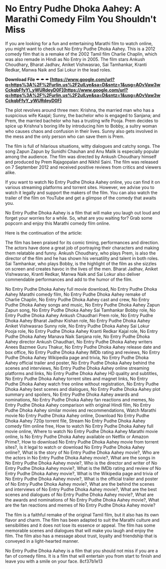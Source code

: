 # No Entry Pudhe Dhoka Aahey: A Marathi Comedy Film You Shouldn't Miss
 
If you are looking for a fun and entertaining Marathi film to watch online, you might want to check out No Entry Pudhe Dhoka Aahey. This is a 2012 comedy film that is a remake of the 2002 Tamil film Charlie Chaplin, which was also remade in Hindi as No Entry in 2005. The film stars Ankush Choudhary, Bharat Jadhav, Aniket Vishwasrao, Sai Tamhankar, Kranti Redkar, Manwa Naik and Sai Lokur in the lead roles.
 
**Download File ✒ ✒ ✒ [https://www.google.com/url?q=https%3A%2F%2Furlin.us%2F2uILye&sa=D&sntz=1&usg=AOvVaw3wCckqbFfyY\_yWURdeyD0F](https://www.google.com/url?q=https%3A%2F%2Furlin.us%2F2uILye&sa=D&sntz=1&usg=AOvVaw3wCckqbFfyY_yWURdeyD0F)**


 
The plot revolves around three men: Krishna, the married man who has a suspicious wife Kaajal; Sunny, the bachelor who is engaged to Sanjana; and Prem, the married bachelor who has a trusting wife Pooja. Prem decides to spice up Krishna's boring life by introducing him to Bobby, a sultry woman who causes chaos and confusion in their lives. Sunny also gets involved in the mess and the only person who can save them is Prem.
 
The film is full of hilarious situations, witty dialogues and catchy songs. The song Zapun Zapun by Sunidhi Chauhan and Anu Malik is especially popular among the audience. The film was directed by Ankush Choudhary himself and produced by Prem Rajagopalan and Nikhil Saini. The film was released on 7 September 2012 and received positive reviews from critics and viewers alike.
 
If you want to watch No Entry Pudhe Dhoka Aahey online, you can find it on various streaming platforms and torrent sites. However, we advise you to watch it legally and support the makers of the film. You can also watch the trailer of the film on YouTube and get a glimpse of the comedy that awaits you.
 
No Entry Pudhe Dhoka Aahey is a film that will make you laugh out loud and forget your worries for a while. So, what are you waiting for? Grab some popcorn and enjoy this Marathi comedy film online.

Here is the continuation of the article:
 
The film has been praised for its comic timing, performances and direction. The actors have done a great job of portraying their characters and making them relatable and funny. Ankush Choudhary, who plays Prem, is also the director of the film and he has shown his versatility and talent in both roles. Sai Tamhankar, who plays Bobby, is the highlight of the film as she sizzles on screen and creates havoc in the lives of the men. Bharat Jadhav, Aniket Vishwasrao, Kranti Redkar, Manwa Naik and Sai Lokur also deliver commendable performances and add to the humor of the film.
 
No Entry Pudhe Dhoka Aahey full movie download,  No Entry Pudhe Dhoka Aahey Marathi comedy film,  No Entry Pudhe Dhoka Aahey remake of Charlie Chaplin,  No Entry Pudhe Dhoka Aahey cast and crew,  No Entry Pudhe Dhoka Aahey songs and music,  No Entry Pudhe Dhoka Aahey Zapun Zapun song,  No Entry Pudhe Dhoka Aahey Sai Tamhankar Bobby role,  No Entry Pudhe Dhoka Aahey Ankush Chaudhari Prem role,  No Entry Pudhe Dhoka Aahey Bharat Jadhav Kishan role,  No Entry Pudhe Dhoka Aahey Aniket Vishwasrao Sunny role,  No Entry Pudhe Dhoka Aahey Sai Lokur Pooja role,  No Entry Pudhe Dhoka Aahey Kranti Redkar Kajal role,  No Entry Pudhe Dhoka Aahey Manava Naik Sanjana role,  No Entry Pudhe Dhoka Aahey director Ankush Chaudhari,  No Entry Pudhe Dhoka Aahey writers Anees Bazmee Guru Thakur,  No Entry Pudhe Dhoka Aahey release date and box office,  No Entry Pudhe Dhoka Aahey IMDb rating and reviews,  No Entry Pudhe Dhoka Aahey Wikipedia page and trivia,  No Entry Pudhe Dhoka Aahey official trailer and poster,  No Entry Pudhe Dhoka Aahey behind the scenes and interviews,  No Entry Pudhe Dhoka Aahey online streaming platforms and links,  No Entry Pudhe Dhoka Aahey HD quality and subtitles,  No Entry Pudhe Dhoka Aahey torrent sites and magnet links,  No Entry Pudhe Dhoka Aahey watch free online without registration,  No Entry Pudhe Dhoka Aahey best scenes and dialogues,  No Entry Pudhe Dhoka Aahey plot summary and spoilers,  No Entry Pudhe Dhoka Aahey awards and nominations,  No Entry Pudhe Dhoka Aahey fan reactions and memes,  No Entry Pudhe Dhoka Aahey comparison with original Hindi film,  No Entry Pudhe Dhoka Aahey similar movies and recommendations,  Watch Marathi movie No Entry Pudhe Dhoka Aahey online,  Download No Entry Pudhe Dhoka Aahey 720p torrent file,  Stream No Entry Pudhe Dhoka Aahey comedy film online free,  How to watch No Entry Pudhe Dhoka Aahey full movie online,  Where to watch No Entry Pudhe Dhoka Aahey Marathi movie online,  Is No Entry Pudhe Dhoka Aahey available on Netflix or Amazon Prime?,  How to download No Entry Pudhe Dhoka Aahey movie from torrent sites?,  Is it legal to watch or download No Entry Pudhe Dhoka Aahey online?,  What is the story of No Entry Pudhe Dhoka Aahey movie?,  Who are the actors in No Entry Pudhe Dhoka Aahey movie?,  What are the songs in No Entry Pudhe Dhoka Aahey movie?,  Who is the director and writer of No Entry Pudhe Dhoka Aahey movie?,  What is the IMDb rating and review of No Entry Pudhe Dhoka Aahey movie?,  What is the Wikipedia page and trivia of No Entry Pudhe Dhoka Aahey movie?,  What is the official trailer and poster of No Entry Pudhe Dhoka Aahey movie?,  What are the behind the scenes and interviews of No Entry Pudhe Dhoka Aahey movie?,  What are the best scenes and dialogues of No Entry Pudhe Dhoka Aahey movie?,  What are the awards and nominations of No Entry Pudhe Dhoka Aahey movie?,  What are the fan reactions and memes of No Entry Pudhe Dhoka Aahey movie?
 
The film is a faithful remake of the original Tamil film, but it also has its own flavor and charm. The film has been adapted to suit the Marathi culture and sensibilities and it does not lose its essence or appeal. The film has some memorable scenes and dialogues that will make you laugh and enjoy the film. The film also has a message about trust, loyalty and friendship that is conveyed in a light-hearted manner.
 
No Entry Pudhe Dhoka Aahey is a film that you should not miss if you are a fan of comedy films. It is a film that will entertain you from start to finish and leave you with a smile on your face.
 8cf37b1e13
 
